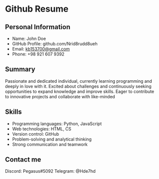 # Github Resume

## Personal Information

- Name: John Doe
- GitHub Profile: github.com/Nrid8rudd8ueh
- Email:  kb153700@gmail.com 
- Phone: +98 921 607 9392

## Summary

Passionate and dedicated individual, currently learning programming and deeply in love with it. Excited about challenges and continuously seeking opportunities to expand knowledge and improve skills. Eager to contribute to innovative projects and collaborate with like-minded 


## Skills

- Programming languages: Python, JavaScript
- Web technologies: HTML, CS
- Version control: GitHub
- Problem-solving and analytical thinking
- Strong communication and teamwork

## Contact me 
Discord: Pegasus#5092
Telegram: @Hde7hd

